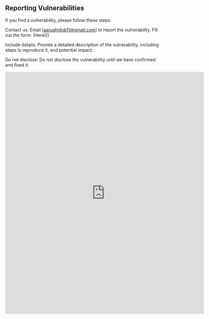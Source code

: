 ## Reporting Vulnerabilities
If you find a vulnerability, please follow these steps:

Contact us: Email [aarushidub11@gmail.com] to report the vulnerability.
Fill out the form: (Here)[]

Include details: Provide a detailed description of the vulnerability, including steps to reproduce it, and potential impact.

Do not disclose: Do not disclose the vulnerability until we have confirmed and fixed it.


<iframe src="https://docs.google.com/forms/d/e/1FAIpQLSd9-AIQwIWZaL4DkZfKAn4HIV8LRB8Y9f8EwEQq_pfanY24sw/viewform?embedded=true" width="640" height="780" frameborder="0" marginheight="0" marginwidth="0">Loading…</iframe>
